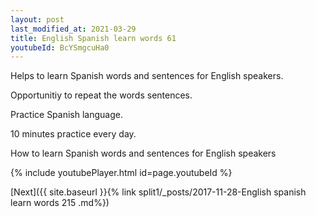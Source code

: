 ```yaml
---
layout: post
last_modified_at: 2021-03-29
title: English Spanish learn words 61 
youtubeId: BcYSmgcuHa0
---
```

 
 
Helps to learn Spanish words and sentences for English speakers.

Opportunitiy to repeat the words sentences. 

Practice Spanish language. 
 
10 minutes practice every day. 
 
How to learn Spanish words and sentences for English speakers 
 
{% include youtubePlayer.html id=page.youtubeId %}
 
 
[Next]({{ site.baseurl }}{% link  split1/_posts/2017-11-28-English spanish learn words 215 .md%})
 
